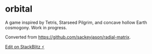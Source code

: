 # orbital

A game inspired by Tetris, Starseed Pilgrim, and concave hollow Earth cosmogony. Work in progress.

Converted from https://github.com/sackeyjason/radial-matrix.

[Edit on StackBlitz ⚡️](https://stackblitz.com/edit/orbital)
